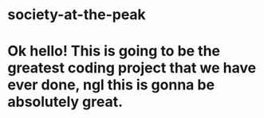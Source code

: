 # society-at-the-peak
# Ok hello! This is going to be the greatest coding project that we have ever done, ngl this is gonna be absolutely great. 
